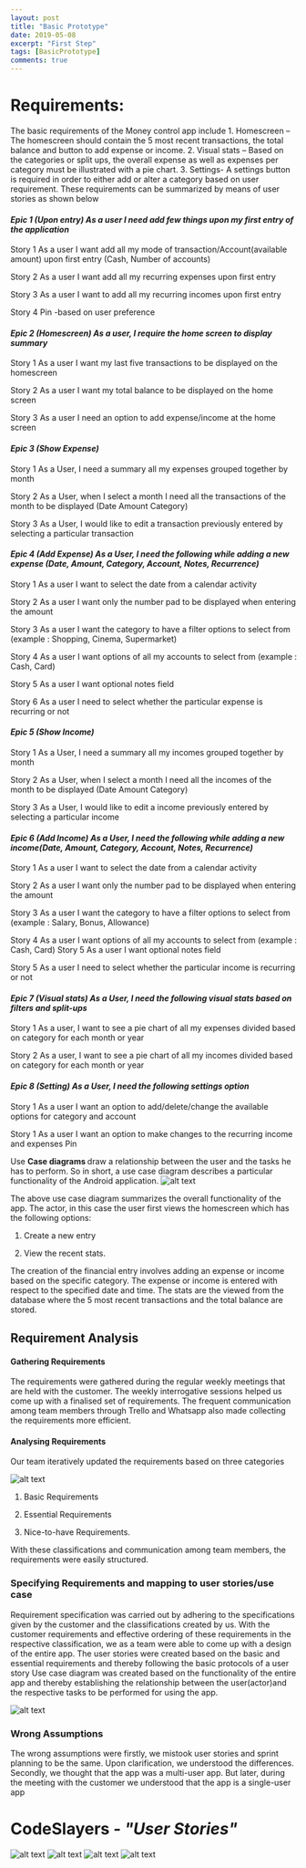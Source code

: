 ```yaml
---
layout: post
title: "Basic Prototype"
date: 2019-05-08
excerpt: "First Step"
tags: [BasicPrototype]
comments: true
---
```


<h1><b>Requirements:</b></h1>
The basic requirements of the Money control app include
1. Homescreen – The homescreen should contain the 5 most recent transactions, the total balance and  button to add expense or income.
2. Visual stats – Based on the categories or split ups, the overall expense as well as expenses per category must be illustrated with a pie chart.
3. Settings- A settings button is required in order to either add or alter a category based on user requirement.
These requirements can be summarized by means of user stories as shown below
<h4><i>Epic 1 (Upon entry) As a user I need add few things upon my first entry of the application </i></h4>
  
Story 1 As a user I want add all my mode of transaction/Account(available amount) upon first entry (Cash, Number of accounts)

Story 2 As a user I want add all my recurring expenses upon first entry 

Story 3 As a user I want to add all my recurring incomes upon first entry 

Story 4 Pin -based on user preference 

  <h4><i>Epic 2 (Homescreen) As a user, I require the home screen to display summary </i></h4>
  
Story 1 As a user I want my last five transactions to be displayed on the homescreen 

Story 2 As a user I want my total balance to be displayed on the home screen 

Story 3 As a user I need an option to add expense/income at the home screen 

  <h4><i>Epic 3 (Show Expense) </i></h4>
  
Story 1 As a User, I need a summary all my expenses grouped together by month 

Story 2 As a User, when I select a month I need all the transactions of the month to be displayed (Date Amount Category) 

Story 3 As a User, I would like to edit a transaction previously entered by selecting a particular transaction 

<h4><i>Epic 4 (Add Expense) As a User, I need the following while adding a new expense (Date, Amount, Category, Account, Notes, Recurrence) </i></h4>

Story 1 As a user I want to select the date from a calendar activity 

Story 2 As a user I want only the number pad to be displayed when entering the amount 

Story 3 As a user I want the category to have a filter options to select from (example : Shopping, Cinema, Supermarket) 

Story 4 As a user I want options of all my accounts to select from (example : Cash, Card) 

Story 5 As a user I want optional notes field 

Story 6 As a user I need to select whether the particular expense is recurring or not

 <h4><i>Epic 5 (Show Income) </i></h4>
 
Story 1 As a User, I need a summary all my incomes grouped together by month

 Story 2 As a User, when I select a month I need all the incomes of the month to be displayed (Date Amount Category) 
 
Story 3 As a User, I would like to edit a income previously entered by selecting a particular income 

<h4><i> Epic 6 (Add Income) As a User, I need the following while adding a new income(Date, Amount, Category, Account, Notes, Recurrence) </i></h4>

Story 1 As a user I want to select the date from a calendar activity 

Story 2 As a user I want only the number pad to be displayed when entering the amount 

Story 3 As a user I want the category to have a filter options to select from (example : Salary, Bonus, Allowance) 

Story 4 As a user I want options of all my accounts to select from (example : Cash, Card) Story 5 As a user I want optional notes field

Story 5 As a user I need to select whether the particular income is recurring or not 

<h4><i> Epic 7 (Visual stats) As a User, I need the following visual stats based on filters and split-ups </i></h4>

Story 1 As a user, I want to see a pie chart of all my expenses divided based on category for each month or year 

Story 2 As a user, I want to see a pie chart of all my incomes divided based on category for each month or year 

  <h4><i> Epic 8 (Setting) As a User, I need the following settings option </i></h4>
  
Story 1 As a user I want an option to add/delete/change the available options for category and account 

Story 1 As a user I want an option to make changes to the recurring income and expenses Pin

Use <b>Case diagrams </b> draw a relationship between the user and the tasks he has to perform. So in short, a use case diagram describes a particular functionality of the Android application.
![alt text](https://github.com/DBSE-teaching/isee2019-CodeSlayers/blob/master/docs/images/usercase.png)

The above use case diagram summarizes the overall  functionality of the app. The actor, in this case the user first views the homescreen which has the following options:
1. Create a new entry

2. View the recent stats.

The creation of the financial entry involves adding an expense or income based on the specific category. The expense or income is entered with respect to the specified date and time.
The stats are the viewed from the database where the 5 most recent transactions and the total balance are stored.

<h2><b>Requirement Analysis</b></h2>

<h4><b>Gathering Requirements</b></h4>
The requirements were gathered  during the regular weekly meetings that are held with the customer. The weekly interrogative sessions helped us come up with a finalised set of requirements. The frequent communication among team members through Trello and Whatsapp also made collecting the requirements more efficient.

<h4><b>Analysing Requirements </b></h4>
Our team iteratively updated the requirements based on three categories

![alt text](https://github.com/DBSE-teaching/isee2019-CodeSlayers/blob/master/docs/images/req.png)






1. Basic Requirements

2. Essential Requirements

3. Nice-to-have Requirements.

With these classifications and communication among team members, the requirements were easily structured.

<h3><b>Specifying Requirements and mapping to user stories/use case </b></h3>
Requirement specification was carried out by adhering to the specifications given by the customer and the classifications created by us. With the customer requirements and effective ordering of these requirements in the respective classification, we as a team were able to come up with a design of the entire app. The user stories were created based on the basic and essential requirements and thereby following the basic protocols of a user story
Use case diagram was created based on the functionality of the entire app and thereby establishing the relationship between the user(actor)and the respective tasks to be performed for using the app.

![alt text](https://github.com/DBSE-teaching/isee2019-CodeSlayers/blob/master/docs/images/story.png)
<h3><b>Wrong Assumptions</b></h3>
The  wrong assumptions were firstly, we mistook user stories and sprint planning to be the same. Upon clarification, we understood the differences.
Secondly, we thought that the app was a multi-user app. But later, during the meeting with the customer we understood that the app is a single-user app




<h1><b>CodeSlayers</b><i> - "User Stories"</i></h1>

![alt text](https://github.com/DBSE-teaching/isee2019-CodeSlayers/blob/master/docs/images/user%20stry1.png)
![alt text](https://github.com/DBSE-teaching/isee2019-CodeSlayers/blob/master/docs/images/user%20stry2.1.png)
![alt text](https://github.com/DBSE-teaching/isee2019-CodeSlayers/blob/master/docs/images/user%20stry%202.2.png)
![alt text](https://github.com/DBSE-teaching/isee2019-CodeSlayers/blob/master/docs/images/user%20stry%203.png)




